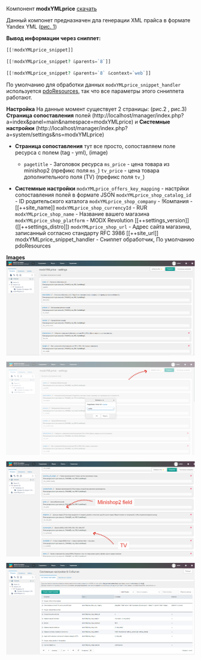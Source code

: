 Компонент **modxYMLprice** 
[скачать](https://github.com/vectorserver/modxYMLprice/raw/master/_build/dist/modxymlprice-2.2.126-pl.transport.zip "скачать")

Данный компонет предназначен дла генерации XML прайса в формате Yandex YML ([рис. 1](https://raw.githubusercontent.com/vectorserver/modxYMLprice/master/_build/images/2022-07-13_14-50-57.png "рис. 1"))

**Вывод информации через сниппет:**
```php
[[!modxYMLprice_snippet]]
```
```php
[[!modxYMLprice_snippet? &parents=`8`]]
```
```php
[[!modxYMLprice_snippet? &parents=`8` &context=`web`]]
```
По умолчанию для обработки данных `modxYMLprice_snippet_handler` используется [pdoResources](https://docs.modx.pro/komponentyi/pdotools/snippetyi/pdoresources "pdoResources"), так что все параметры этого снниппета работают.

**Настройка**
На данные момент существует 2 страницы: (рис.2 , рис.3)
  **Страница сопоставления** полей (http://localhost/manager/index.php?a=index&panel=main&namespace=modxYMLprice) и **Системные настройки** (http://localhost/manager/index.php?a=system/settings&ns=modxYMLprice)

- **Страница сопоставления** тут все просто, сопоставляем поле ресурса с полем (tag - yml), (image)
	- `pagetitle` - Заголовок ресурса
	`ms_price` - цена товара из minishop2 (префикс поля `ms_`)
	`tv_price` - цена товара дополнительного поля (TV)  (префикс поля `tv_`)

- **Системные настройки**
	 `modxYMLprice_offers_key_mapping` - настрйки сопоставления полей в формате JSON
	 `modxYMLprice_shop_catalog_id` - ID родительского каталога
	 `modxYMLprice_shop_company` - !Компания - [[++site_name]]
	 `modxYMLprice_shop_currencyId` - RUR
	 `modxYMLprice_shop_name` - Название вашего магазина
	 `modxYMLprice_shop_platform` - MODX Revolution [[++settings_version]] ([[++settings_distro]])
	 `modxYMLprice_shop_url` - Адрес сайта магазина, записанный согласно стандарту RFC 3986 [[++site_url]]
	 modxYMLprice_snippet_handler - Сниппет обработчик, По умолчанию pdoResources

**Images**
[![1](https://raw.githubusercontent.com/vectorserver/modxYMLprice/master/_build/images/2022-07-13_14-47-41.png "1")](https://raw.githubusercontent.com/vectorserver/modxYMLprice/master/_build/images/2022-07-13_14-47-41.png "1")

[![](https://raw.githubusercontent.com/vectorserver/modxYMLprice/master/_build/images/2022-07-13_14-48-19.png)](https://raw.githubusercontent.com/vectorserver/modxYMLprice/master/_build/images/2022-07-13_14-48-19.png)

[![](https://raw.githubusercontent.com/vectorserver/modxYMLprice/master/_build/images/2022-07-13_14-49-16.png)](https://raw.githubusercontent.com/vectorserver/modxYMLprice/master/_build/images/2022-07-13_14-49-16.png)

[![](https://raw.githubusercontent.com/vectorserver/modxYMLprice/master/_build/images/2022-07-13_14-50-27.png)](https://raw.githubusercontent.com/vectorserver/modxYMLprice/master/_build/images/2022-07-13_14-50-27.png)
